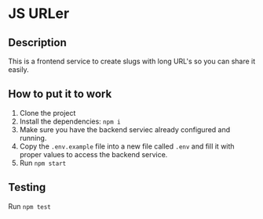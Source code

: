 # JS URLer

## Description
This is a frontend service to create slugs with long URL's so you can share it easily.

## How to put it to work

1. Clone the project
2. Install the dependencies: `npm i`
3. Make sure you have the backend serviec already configured and running.
4. Copy the `.env.example` file into a new file called `.env` and fill it with proper values to access the backend service.
4. Run `npm start`

## Testing
Run `npm test`